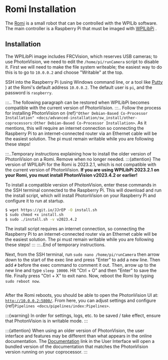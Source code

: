 # Romi Installation

The [Romi](https://docs.wpilib.org/en/latest/docs/romi-robot/index.html) is a small robot that can be controlled with the WPILib software. The main controller is a Raspberry Pi that must be imaged with [WPILibPi](https://docs.wpilib.org/en/latest/docs/romi-robot/imaging-romi.html) .

## Installation

The WPILibPi image includes FRCVision, which reserves USB cameras; to use PhotonVision, we need to edit the `/home/pi/runCamera` script to disable it. First we will need to make the file system writeable; the easiest way to do this is to go to `10.0.0.2` and choose "Writable" at the top.

SSH into the Raspberry Pi (using Windows command line, or a tool like [Putty](https://www.chiark.greenend.org.uk/~sgtatham/putty/) ) at the Romi's default address `10.0.0.2`. The default user is `pi`, and the password is `raspberry`.

:::.. The following paragraph can be restored when WPILibPi becomes compatible with the current version of PhotonVision.
:::.. Follow the process for installing PhotonVision on {ref}`"Other Debian-Based Co-Processor Installation" <docs/advanced-installation/sw_install/other-coprocessors:Other Debian-Based Co-Processor Installation>`. As it mentions, this will require an internet connection so connecting the Raspberry Pi to an internet-connected router via an Ethernet cable will be the easiest solution. The pi must remain writable while you are following these steps!

:::..Temporary instructions explaining how to install the older version of PhotonVision on a Romi. Remove when no longer needed.
:::{attention}
The version of WPILibPi for the Romi is 2023.2.1, which is not compatible with the current version of PhotonVision. **If you are using WPILibPi 2023.2.1 on your Romi, you must install PhotonVision v2023.4.2 or earlier!**

To install a compatible version of PhotonVision, enter these commands in the SSH terminal connected to the Raspberry Pi. This will download and run the install script, which will install PhotonVision on your Raspberry Pi and configure it to run at startup.

```bash
$ wget https://git.io/JJrEP -O install.sh
$ sudo chmod +x install.sh
$ sudo ./install.sh -v v2023.4.2
```
The install script requires an internet connection, so connecting the Raspberry Pi to an internet-connected router via an Ethernet cable will be the easiest solution. The pi must remain writable while you are following these steps!
:::
:::..End of temporary instructions.

Next, from the SSH terminal, run `sudo nano /home/pi/runCamera` then arrow down to the start of the exec line and press "Enter" to add a new line. Then add `#` before the exec command to comment it out. Then, arrow up to the new line and type `sleep 10000`. Hit "Ctrl + O" and then "Enter" to save the file. Finally press "Ctrl + X" to exit nano. Now, reboot the Romi by typing `sudo reboot now`.

```{image} images/nano.png

```

After the Romi reboots, you should be able to open the PhotonVision UI at: [`http://10.0.0.2:5800/`](http://10.0.0.2:5800/). From here, you can adjust settings and configure {ref}`Pipelines <docs/pipelines/index:Pipelines>`.

:::{warning}
In order for settings, logs, etc. to be saved / take effect, ensure that PhotonVision is in writable mode.
:::

:::{attention}
When using an older version of PhotonVision, the user interface and features may be different than what appears in the online documentation. The [Documentation](http://10.0.0.2:5800/#/docs) link in the User Interface will open a bundled version of the documentation that matches the PhotonVision version running on your coprocessor.
:::
